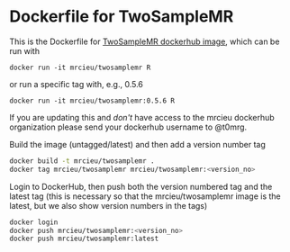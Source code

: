 # Dockerfile for TwoSampleMR

This is the Dockerfile for [TwoSampleMR dockerhub image](https://hub.docker.com/r/mrcieu/twosamplemr), which can be run with
```
docker run -it mrcieu/twosamplemr R
```

or run a specific tag with, e.g., 0.5.6
```
docker run -it mrcieu/twosamplemr:0.5.6 R
```

If you are updating this and *don't* have access to the mrcieu dockerhub organization please send your dockerhub username to @t0mrg.

Build the image (untagged/latest) and then add a version number tag

```bash
docker build -t mrcieu/twosamplemr .
docker tag mrcieu/twosamplemr mrcieu/twosamplemr:<version_no>
```

Login to DockerHub, then push both the version numbered tag and the latest tag (this is necessary so that the mrcieu/twosamplemr image is the latest, but we also show version numbers in the tags)

```bash
docker login
docker push mrcieu/twosamplemr:<version_no>
docker push mrcieu/twosamplemr:latest
```
